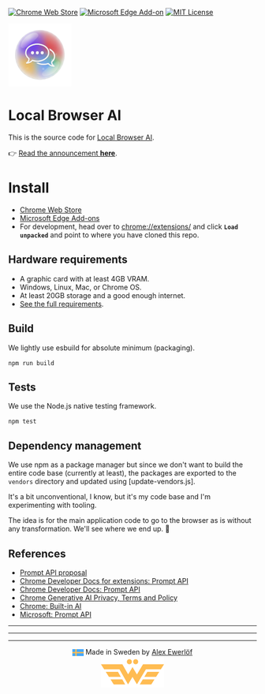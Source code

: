 [![Chrome Web Store](https://img.shields.io/chrome-web-store/v/pdpikolagglmoahkmobpmloimhakkjmd?logo=google-chrome&logoColor=white)](https://chromewebstore.google.com/detail/pdpikolagglmoahkmobpmloimhakkjmd)
[![Microsoft Edge Add-on](https://img.shields.io/microsoft-edge-add-on/v/becnhbaccnhaalnanlhjjboijablgjgj?logo=microsoft-edge&logoColor=white)](https://microsoftedge.microsoft.com/addons/detail/becnhbaccnhaalnanlhjjboijablgjgj)
[![MIT License](https://img.shields.io/badge/license-MIT-blue.svg)](LICENSE)

![logo](images/icon-128.png)

# Local Browser AI

This is the source code for [Local Browser AI](https://chromewebstore.google.com/detail/pdpikolagglmoahkmobpmloimhakkjmd).

👉 [Read the announcement **here**](https://blog.alexewerlof.com/p/local-browser-ai).

# Install

- [Chrome Web Store](https://chromewebstore.google.com/detail/local-browser-ai/pdpikolagglmoahkmobpmloimhakkjmd)
- [Microsoft Edge Add-ons](https://microsoftedge.microsoft.com/addons/detail/local-browser-ai/becnhbaccnhaalnanlhjjboijablgjgj)
- For development, head over to [chrome://extensions/](chrome://extensions/) and click **`Load unpacked`** and point to where you have cloned this repo.

## Hardware requirements

- A graphic card with at least 4GB VRAM.
- Windows, Linux, Mac, or Chrome OS.
- At least 20GB storage and a good enough internet.
- [See the full requirements](https://developer.chrome.com/docs/ai/prompt-api#hardware-requirements).

## Build

We lightly use esbuild for absolute minimum (packaging).

```shell
npm run build
```

## Tests

We use the Node.js native testing framework.

```shell
npm test
```

## Dependency management

We use npm as a package manager but since we don't want to build the entire code base (currently at least),
the packages are exported to the `vendors` directory and updated using [update-vendors.js].

It's a bit unconventional, I know, but it's my code base and I'm experimenting with tooling.

The idea is for the main application code to go to the browser as is without any transformation.
We'll see where we end up. 🙂

## References

- [Prompt API proposal](https://github.com/webmachinelearning/prompt-api/blob/main/README.md)
- [Chrome Developer Docs for extensions: Prompt API](https://developer.chrome.com/docs/extensions/ai/prompt-api)
- [Chrome Developer Docs: Prompt API](https://developer.chrome.com/docs/ai/prompt-api)
- [Chrome Generative AI Privacy, Terms and Policy](https://policies.google.com/terms/generative-ai/use-policy)
- [Chrome: Built-in AI](https://developer.chrome.com/docs/ai/built-in)
- [Microsoft: Prompt API](https://learn.microsoft.com/en-us/microsoft-edge/web-platform/prompt-api)

---
---
---

<p align="center">
    <img src="images/swedish-flag.svg" alt="Swedish Flag" style="height: 1em; vertical-align: middle;"/>
    Made in Sweden by <a href="https://alexewerlof.com">Alex Ewerlöf</a>
    <br>
    <img src="images/logo.png" alt="logo" width="128">
</p>